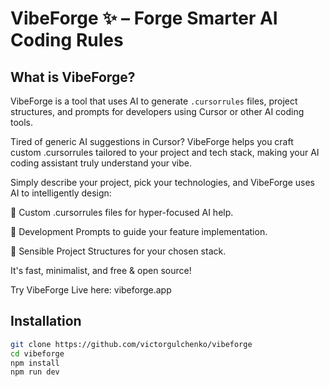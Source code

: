 # VibeForge ✨ – Forge Smarter AI Coding Rules

## What is VibeForge?
VibeForge is a tool that uses AI to generate `.cursorrules` files, project structures, and prompts for developers using Cursor or other AI coding tools.

Tired of generic AI suggestions in Cursor? VibeForge helps you craft custom .cursorrules tailored to your project and tech stack, making your AI coding assistant truly understand your vibe.

Simply describe your project, pick your technologies, and VibeForge uses AI to intelligently design:

🎯 Custom .cursorrules files for hyper-focused AI help.

📝 Development Prompts to guide your feature implementation.

📂 Sensible Project Structures for your chosen stack.

It's fast, minimalist, and free & open source!

Try VibeForge Live here: vibeforge.app


## Installation

```bash
git clone https://github.com/victorgulchenko/vibeforge
cd vibeforge
npm install
npm run dev